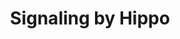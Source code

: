---
annotations:
- type: Pathway Ontology
  value: signaling pathway
authors:
- ReactomeTeam
- Anwesha
- Egonw
description: 'Human Hippo signaling is a network of reactions that regulates cell
  proliferation and apoptosis, centered on a three-step kinase cascade. The cascade
  was discovered by analysis of Drosophila mutations that lead to tissue overgrowth,
  and human homologues of its components have since been identified and characterized
  at a molecular level. Data from studies of mice carrying knockout mutant alleles
  of the genes as well as from studies of somatic mutations in these genes in human
  tumors are consistent with the conclusion that in mammals, as in flies, the Hippo
  cascade is required for normal regulation of cell proliferation and defects in the
  pathway are associated with cell overgrowth and tumorigenesis (Oh and Irvine 2010;
  Pan 2010; Zhao et al. 2010). This group of reactions is also notable for its abundance
  of protein:protein interactions mediated by WW domains and PPxY sequence motifs
  (Sudol and Harvey 2010).<p>There are two human homologues of each of the three Drosophila
  kinases, whose functions are well conserved: expression of human proteins rescues
  fly mutants. The two members of each pair of human homologues have biochemically
  indistinguishable functions. Autophosphorylated STK3 (MST2) and STK4 (MST1) (homologues
  of Drosophila Hippo) catalyze the phosphorylation and activation of LATS1 and LATS2
  (homologues of Drosophila Warts) and of the accessory proteins MOB1A and MOB1B (homologues
  of Drosophila Mats). LATS1 and LATS2 in turn catalyze the phosphorylation of the
  transcriptional co-activators YAP1 and WWTR1 (TAZ) (homologues of Drosophila Yorkie).<p>In
  their unphosphorylated states, YAP1 and WWTR1 freely enter the nucleus and function
  as transcriptional co-activators. In their phosphorylated states, however, YAP1
  and WWTR1 are instead bound by 14-3-3 proteins, YWHAB and YWHAE respectively, and
  sequestered in the cytosol.<p>Several accessory proteins are required for the three-step
  kinase cascade to function. STK3 (MST2) and STK4 (MST1) each form a complex with
  SAV1 (homologue of Drosophila Salvador), and LATS1 and LATS2 form complexes with
  MOB1A and MOB1B (homologues of Drosophila Mats).<p>In Drosophila a complex of three
  proteins, Kibra, Expanded, and Merlin, can trigger the Hippo cascade. A human homologue
  of Kibra, WWC1, has been identified and indirect evidence suggests that it can regulate
  the human Hippo pathway (Xiao et al. 2011). A molecular mechanism for this interaction
  has not yet been worked out and the molecular steps that trigger the Hippo kinase
  cascade in humans are unknown.<p>Four additional processes related to human Hippo
  signaling, although incompletely characterized, have been described in sufficient
  detail to allow their annotation. All are of physiological interest as they are
  likely to be parts of mechanisms by which Hippo signaling is modulated or functionally
  linked to other signaling processes. First, the caspase 3 protease cleaves STK3
  (MST2) and STK4 (MST1), releasing inhibitory carboxyterminal domains in each case,
  leading to increased kinase activity and YAP1 / TAZ phosphorylation (Lee et al.
  2001). Second, cytosolic AMOT (angiomotin) proteins can bind YAP1 and WWTR1 (TAZ)
  in their unphosphorylated states, a process that may provide a Hippo-independent
  mechanism to down-regulate the activities of these proteins (Chan et al. 2011).
  Third, WWTR1 (TAZ) and YAP1 bind ZO-1 and 2 proteins (Remue et al. 2010; Oka et
  al. 2010). Fourth, phosphorylated WWTR1 (TAZ) binds and sequesters DVL2, providing
  a molecular link between Hippo and Wnt signaling (Varelas et al. 2010).  View original
  pathway at [http://www.reactome.org/PathwayBrowser/#DIAGRAM=2028269 Reactome].'
last-edited: 2021-01-25
organisms:
- Homo sapiens
redirect_from:
- /index.php/Pathway:WP2714
- /instance/WP2714
schema-jsonld:
- '@context': https://schema.org/
  '@id': https://wikipathways.github.io/pathways/WP2714.html
  '@type': Dataset
  creator:
    '@type': Organization
    name: WikiPathways
  description: 'Human Hippo signaling is a network of reactions that regulates cell
    proliferation and apoptosis, centered on a three-step kinase cascade. The cascade
    was discovered by analysis of Drosophila mutations that lead to tissue overgrowth,
    and human homologues of its components have since been identified and characterized
    at a molecular level. Data from studies of mice carrying knockout mutant alleles
    of the genes as well as from studies of somatic mutations in these genes in human
    tumors are consistent with the conclusion that in mammals, as in flies, the Hippo
    cascade is required for normal regulation of cell proliferation and defects in
    the pathway are associated with cell overgrowth and tumorigenesis (Oh and Irvine
    2010; Pan 2010; Zhao et al. 2010). This group of reactions is also notable for
    its abundance of protein:protein interactions mediated by WW domains and PPxY
    sequence motifs (Sudol and Harvey 2010).<p>There are two human homologues of each
    of the three Drosophila kinases, whose functions are well conserved: expression
    of human proteins rescues fly mutants. The two members of each pair of human homologues
    have biochemically indistinguishable functions. Autophosphorylated STK3 (MST2)
    and STK4 (MST1) (homologues of Drosophila Hippo) catalyze the phosphorylation
    and activation of LATS1 and LATS2 (homologues of Drosophila Warts) and of the
    accessory proteins MOB1A and MOB1B (homologues of Drosophila Mats). LATS1 and
    LATS2 in turn catalyze the phosphorylation of the transcriptional co-activators
    YAP1 and WWTR1 (TAZ) (homologues of Drosophila Yorkie).<p>In their unphosphorylated
    states, YAP1 and WWTR1 freely enter the nucleus and function as transcriptional
    co-activators. In their phosphorylated states, however, YAP1 and WWTR1 are instead
    bound by 14-3-3 proteins, YWHAB and YWHAE respectively, and sequestered in the
    cytosol.<p>Several accessory proteins are required for the three-step kinase cascade
    to function. STK3 (MST2) and STK4 (MST1) each form a complex with SAV1 (homologue
    of Drosophila Salvador), and LATS1 and LATS2 form complexes with MOB1A and MOB1B
    (homologues of Drosophila Mats).<p>In Drosophila a complex of three proteins,
    Kibra, Expanded, and Merlin, can trigger the Hippo cascade. A human homologue
    of Kibra, WWC1, has been identified and indirect evidence suggests that it can
    regulate the human Hippo pathway (Xiao et al. 2011). A molecular mechanism for
    this interaction has not yet been worked out and the molecular steps that trigger
    the Hippo kinase cascade in humans are unknown.<p>Four additional processes related
    to human Hippo signaling, although incompletely characterized, have been described
    in sufficient detail to allow their annotation. All are of physiological interest
    as they are likely to be parts of mechanisms by which Hippo signaling is modulated
    or functionally linked to other signaling processes. First, the caspase 3 protease
    cleaves STK3 (MST2) and STK4 (MST1), releasing inhibitory carboxyterminal domains
    in each case, leading to increased kinase activity and YAP1 / TAZ phosphorylation
    (Lee et al. 2001). Second, cytosolic AMOT (angiomotin) proteins can bind YAP1
    and WWTR1 (TAZ) in their unphosphorylated states, a process that may provide a
    Hippo-independent mechanism to down-regulate the activities of these proteins
    (Chan et al. 2011). Third, WWTR1 (TAZ) and YAP1 bind ZO-1 and 2 proteins (Remue
    et al. 2010; Oka et al. 2010). Fourth, phosphorylated WWTR1 (TAZ) binds and sequesters
    DVL2, providing a molecular link between Hippo and Wnt signaling (Varelas et al.
    2010).  View original pathway at [http://www.reactome.org/PathwayBrowser/#DIAGRAM=2028269
    Reactome].'
  keywords:
  - 'p-SAV1 '
  - AMOT:WWTR1 (TAZ)
  - 'p-T180-STK3(1-322) '
  - LATS
  - STK3:SAV1
  - 'TJP2 '
  - WWC1
  - NPHP4
  - 'MOB1B '
  - 'CASP3(29-175) '
  - 'p-S89-WWTR1 '
  - AMOT:YAP1
  - MOB1
  - STK4(327-487)
  - p-YAP1
  - 'p-S127-YAP1 '
  - 'SAV1 '
  - STK3(323-491)
  - 'WWTR1 '
  - 'p-T12,T35-MOB1A '
  - p-STK3/N:p-SAV1
  - ATP
  - p-WWTR1:YWHAE
  - 'p-T183-STK4(1-487) '
  - YWHAB dimer
  - 'LATS1 '
  - p-S127-YAP1
  - KIBRA:LATS
  - p-LATS2:p-MOB1
  - 'STK3(1-491) '
  - p-YAP1:YWHAB
  - WWTR1:TJP2
  - 'CASP3(176-277) '
  - STK4:SAV1
  - gene expression
  - 'YAP1 '
  - p-LATS1:p-MOB1
  - YAP1- and WWTR1
  - 'STK4(1-487) '
  - 'p-5S-YAP1 '
  - LATS:p-MOB
  - 'DVL2 '
  - DVL2
  - 'AMOTL1 '
  - 'TJP1 '
  - p-S89-WWTR1
  - (TAZ)-stimulated
  - p-STK3:p-SAV1
  - 'YWHAB '
  - p-STK4:p-SAV1
  - TJP2
  - ADP
  - AMOT proteins
  - WWTR1
  - 'p-S909,T1097-LATS1 '
  - 'WWC1 '
  - NPHP4:LATS
  - Caspase-3
  - 'YWHAE '
  - YWHAE dimer
  - 'MOB1A '
  - WWTR1:TJP1
  - p-STK4/N:p-SAV1
  - TJP1
  - p-MOB1
  - 'NPHP4 '
  - p-WWTR1:DVL2
  - p-5S-YAP1
  - p-LATS:p-MOB
  - 'p-S871,T1041-LATS2 '
  - YAP1:TJP2
  - 'AMOT-1 '
  - 'p-T183-STK4(1-326) '
  - 'p-T180-STK3(1-491) '
  - 'p-T12,T35-MOB1B '
  - 'LATS2 '
  - 'AMOTL2 '
  - YAP1
  license: CC0
  name: Signaling by Hippo
seo: CreativeWork
title: Signaling by Hippo
wpid: WP2714
---